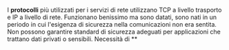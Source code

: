 I **protocolli** più utilizzati per i servizi di rete utilizzano TCP a livello trasporto e IP a livello di rete.
Funzionano benissimo ma sono datati, sono nati in un periodo in cui l'esigenza di sicurezza nella comunicazioni non era sentita.
Non possono garantire standard di sicurezza adeguati per applicazioni che trattano dati privati o sensibili.
Necessità di **